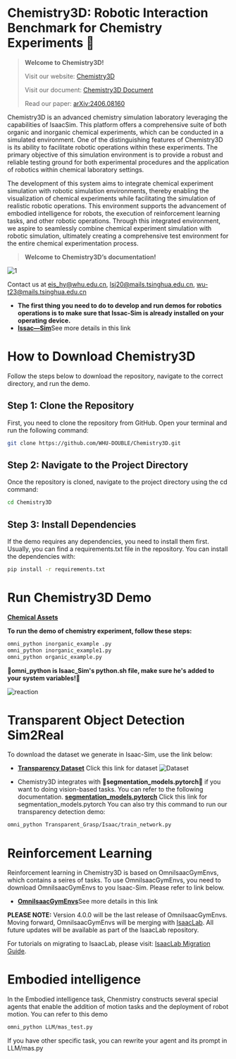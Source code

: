 # Chemistry3D: Robotic Interaction Benchmark for Chemistry Experiments 🧪
> **Welcome to Chemistry3D!**
>
> Visit our website: [Chemistry3D](https://sites.google.com/view/chemistry3d)
>
> Visit our document: [Chemistry3D Document](https://www.omni-chemistry.com/#/)
> 
> Read our paper: [arXiv:2406.08160](https://arxiv.org/abs/2406.08160)

Chemistry3D is an advanced chemistry simulation laboratory leveraging the capabilities of IsaacSim. This platform offers a comprehensive suite of both organic and inorganic chemical experiments, which can be conducted in a simulated environment. One of the distinguishing features of Chemistry3D is its ability to facilitate robotic operations within these experiments. The primary objective of this simulation environment is to provide a robust and reliable testing ground for both experimental procedures and the application of robotics within chemical laboratory settings.

The development of this system aims to integrate chemical experiment simulation with robotic simulation environments, thereby enabling the visualization of chemical experiments while facilitating the simulation of realistic robotic operations. This environment supports the advancement of embodied intelligence for robots, the execution of reinforcement learning tasks, and other robotic operations. Through this integrated environment, we aspire to seamlessly combine chemical experiment simulation with robotic simulation, ultimately creating a comprehensive test environment for the entire chemical experimentation process.

> **Welcome to Chemistry3D’s documentation!**


![1](https://github.com/WHU-DOUBLE/Chemistry3D/assets/106065071/06e68194-f25d-4b9a-8688-0222beef818a)

Contact us at eis_hy@whu.edu.cn, lsj20@mails.tsinghua.edu.cn, wu-t23@mails.tsinghua.edu.cn

* **The first thing you need to do to develop and run demos for robotics operations is to make sure that Issac-Sim is already installed on your operating device.**
* [**Issac—Sim**](https://docs.omniverse.nvidia.com/isaacsim/latest/index.html)See more details in this link
  
# How to Download Chemistry3D

Follow the steps below to download the repository, navigate to the correct directory, and run the demo.

## Step 1: Clone the Repository

First, you need to clone the repository from GitHub. Open your terminal and run the following command:

```bash
git clone https://github.com/WHU-DOUBLE/Chemistry3D.git
```

## Step 2: Navigate to the Project Directory

Once the repository is cloned, navigate to the project directory using the cd command:

```bash
cd Chemistry3D
```

## Step 3: Install Dependencies

If the demo requires any dependencies, you need to install them first. Usually, you can find a requirements.txt file in the repository. You can install the dependencies with:

```bash
pip install -r requirements.txt
```

# Run Chemistry3D Demo
 [**Chemical Assets**](https://drive.google.com/drive/folders/1QKzjud_TLErJ7wQv0qjaXnjPH4OOz3tM?usp=drive_link) 

**To run the demo of chemistry experiment, follow these steps:**

```bash
omni_python inorganic_example .py
omni_python inorganic_example1.py
omni_python organic_example.py
```
**:rocket:omni_python is Isaac_Sim's python.sh file, make sure he's added to your system variables!:rocket:**

![reaction](https://github.com/WHU-DOUBLE/Chemistry3D/assets/106065071/0af98d08-f19b-4de4-9d19-3688d8c1c25d)


# Transparent Object Detection Sim2Real
To download the dataset we generate in Isaac-Sim, use the link below:
* [**Transparency Dataset**](https://drive.google.com/drive/folders/1hzBU4WHo5zqb-rXHebUHP_Jw1TuznNsE?usp=drive_link) Click this link for dataset
![Dataset](https://github.com/WHU-DOUBLE/Chemistry3D/assets/106065071/49166b9a-662f-4063-86dd-8bc39a2f5453)


* Chemistry3D integrates with **:rocket:segmentation_models.pytorch:rocket:** if you want to doing vision-based tasks. You can refer to the following documentation.
 [**segmentation_models.pytorch**](https://github.com/qubvel/segmentation_models.pytorch) Click this link for segmentation_models.pytorch
You can also try this command to run our transparency detection demo:
```bash
omni_python Transparent_Grasp/Isaac/train_network.py
```

# Reinforcement Learning
Reinforcement learning in Chemistry3D is based on OmniIsaacGymEnvs, which contains a seires of tasks. To use OmniIsaacGymEnvs, you need to download OmniIsaacGymEnvs to you Isaac-Sim. Please refer to link below.
* [**OmniIsaacGymEnvs**](https://github.com/NVIDIA-Omniverse/OmniIsaacGymEnvs)See more details in this link
  
**PLEASE NOTE:** Version 4.0.0 will be the last release of OmniIsaacGymEnvs. Moving forward, OmniIsaacGymEnvs will be merging with [IsaacLab](https://github.com/isaac-sim/IsaacLab). All future updates will be available as part of the IsaacLab repository.

For tutorials on migrating to IsaacLab, please visit: [IsaacLab Migration Guide](https://isaac-sim.github.io/IsaacLab/source/migration/migrating_from_omniisaacgymenvs.html).

# Embodied intelligence
In the Embodied intelligence task, Chenmistry constructs several special agents that enable the addition of motion tasks and the deployment of robot motion. You can refer to this demo
```bash
omni_python LLM/mas_test.py
```
If you have other specific task, you can rewrite your agent and its prompt in LLM/mas.py
